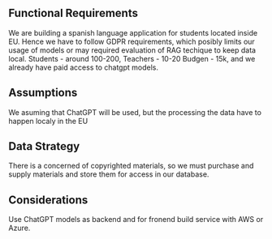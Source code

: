 ## Functional Requirements
We are building a spanish language application for students located inside EU. Hence we have to follow GDPR requirements, which posibly limits our usage of models or may required evaluation of RAG techique to keep data local. 
Students - around 100-200,
Teachers - 10-20
Budgen - 15k, and we already have paid access to chatgpt models. 

## Assumptions
We asuming that ChatGPT will be used, but the processing the data have to happen localy in the EU 

## Data Strategy
There is a concerned of copyrighted materials, so we must purchase and supply materials and store them for access in our database.

## Considerations
Use ChatGPT models as backend and for fronend build service with AWS or Azure. 